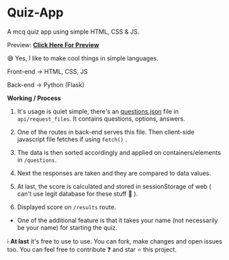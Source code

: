 # Quiz-App
A mcq quiz app using simple HTML, CSS &amp; JS.

Preview: **[Click Here For Preview](https://quizware.vercel.app)**

😅 Yes, I like to make cool things in simple languages.

Front-end → HTML, CSS, JS

Back-end → Python (Flask)

**Working / Process**

1. It's usage is quiet simple, there's an [questions.json](https://github.com/GripZViSx/Quiz-App/blob/main/api/request_files/questions.json) file in `api/request_files`. It contains questions, options, answers. 

2. One of the routes in back-end serves this file. Then client-side javascript file fetches if using `fetch()` .

3. The data is then sorted accordingly and applied on containers/elements in `/questions`.

4. Next the responses are taken and they are compared to data values.

5. At last, the score is calculated and stored in sessionStorage of web ( can't use legit database for these stuff 😬 ).

6. Displayed score on `/results` route.

- One of the additional feature is that it takes your name (not necessarily be your name) for starting the quiz.



ℹ️ __At last__ it's free to use to use. You can fork, make changes and open issues too. You can feel free to contribute ❓ and star ⭐ this project.
